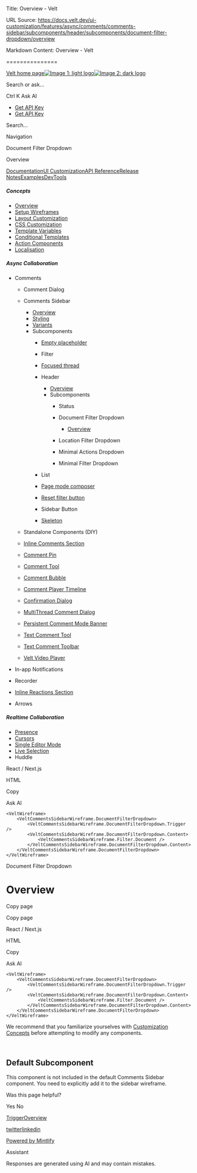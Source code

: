 Title: Overview - Velt

URL Source: https://docs.velt.dev/ui-customization/features/async/comments/comments-sidebar/subcomponents/header/subcomponents/document-filter-dropdown/overview

Markdown Content:
Overview - Velt

===============

[Velt home page![Image 1: light logo](https://mintlify.s3.us-west-1.amazonaws.com/velt/velt-logo-big-light.png)![Image 2: dark logo](https://mintlify.s3.us-west-1.amazonaws.com/velt/velt-logo-big.png)](https://docs.velt.dev/)

Search or ask...

Ctrl K Ask AI

*   [Get API Key](https://console.velt.dev/)
*   [Get API Key](https://console.velt.dev/)

Search...

Navigation

Document Filter Dropdown

Overview

[Documentation](https://docs.velt.dev/get-started/overview)[UI Customization](https://docs.velt.dev/ui-customization/overview)[API Reference](https://docs.velt.dev/api-reference/rest-apis/v2/organizations/add-organizations)[Release Notes](https://docs.velt.dev/release-notes/version-4/upgrade-guide)[Examples](https://velt.dev/examples)[DevTools](https://velt.dev/devtools)

##### Concepts

*   [Overview](https://docs.velt.dev/ui-customization/overview)
*   [Setup Wireframes](https://docs.velt.dev/ui-customization/setup)
*   [Layout Customization](https://docs.velt.dev/ui-customization/layout)
*   [CSS Customization](https://docs.velt.dev/ui-customization/styling)
*   [Template Variables](https://docs.velt.dev/ui-customization/template-variables)
*   [Conditional Templates](https://docs.velt.dev/ui-customization/conditional-templates)
*   [Action Components](https://docs.velt.dev/ui-customization/custom-action-component)
*   [Localisation](https://docs.velt.dev/ui-customization/localisation)

##### Async Collaboration

*   Comments
    *   Comment Dialog
    *   Comments Sidebar
        *   [Overview](https://docs.velt.dev/ui-customization/features/async/comments/comments-sidebar/overview)
        *   [Styling](https://docs.velt.dev/ui-customization/features/async/comments/comments-sidebar/styling)
        *   [Variants](https://docs.velt.dev/ui-customization/features/async/comments/comments-sidebar/variants)
        *   Subcomponents
            *   [Empty placeholder](https://docs.velt.dev/ui-customization/features/async/comments/comments-sidebar/subcomponents/empty-placeholder)
            *   Filter
            *   [Focused thread](https://docs.velt.dev/ui-customization/features/async/comments/comments-sidebar/subcomponents/focused-thread)
            *   Header
                *   [Overview](https://docs.velt.dev/ui-customization/features/async/comments/comments-sidebar/subcomponents/header/overview)
                *   Subcomponents
                    *   Status
                    *   Document Filter Dropdown
                        *   [Overview](https://docs.velt.dev/ui-customization/features/async/comments/comments-sidebar/subcomponents/header/subcomponents/document-filter-dropdown/overview)

                    *   Location Filter Dropdown
                    *   Minimal Actions Dropdown
                    *   Minimal Filter Dropdown

            *   List
            *   [Page mode composer](https://docs.velt.dev/ui-customization/features/async/comments/comments-sidebar/subcomponents/page-mode-composer)
            *   [Reset filter button](https://docs.velt.dev/ui-customization/features/async/comments/comments-sidebar/subcomponents/reset-filter-button)
            *   Sidebar Button
            *   [Skeleton](https://docs.velt.dev/ui-customization/features/async/comments/comments-sidebar/subcomponents/skeleton)

    *   Standalone Components (DIY)
    *   [Inline Comments Section](https://docs.velt.dev/ui-customization/features/async/comments/inline-comments-section)
    *   [Comment Pin](https://docs.velt.dev/ui-customization/features/async/comments/comment-pin)
    *   [Comment Tool](https://docs.velt.dev/ui-customization/features/async/comments/comment-tool)
    *   [Comment Bubble](https://docs.velt.dev/ui-customization/features/async/comments/comment-bubble)
    *   [Comment Player Timeline](https://docs.velt.dev/ui-customization/features/async/comments/comment-player-timeline)
    *   [Confirmation Dialog](https://docs.velt.dev/ui-customization/features/async/comments/confirm-dialog)
    *   [MultiThread Comment Dialog](https://docs.velt.dev/ui-customization/features/async/comments/multithread-comment-dialog)
    *   [Persistent Comment Mode Banner](https://docs.velt.dev/ui-customization/features/async/comments/persistent-comment-mode-banner)
    *   [Text Comment Tool](https://docs.velt.dev/ui-customization/features/async/comments/text-comment-tool)
    *   [Text Comment Toolbar](https://docs.velt.dev/ui-customization/features/async/comments/text-comment-toolbar)
    *   [Velt Video Player](https://docs.velt.dev/ui-customization/features/async/comments/comment-video-player)

*   In-app Notifications
*   Recorder
*   [Inline Reactions Section](https://docs.velt.dev/ui-customization/features/async/inline-reactions)
*   Arrows

##### Realtime Collaboration

*   [Presence](https://docs.velt.dev/ui-customization/features/realtime/presence)
*   [Cursors](https://docs.velt.dev/ui-customization/features/realtime/cursors)
*   [Single Editor Mode](https://docs.velt.dev/ui-customization/features/realtime/single-editor-mode)
*   [Live Selection](https://docs.velt.dev/ui-customization/features/realtime/live-selection)
*   Huddle

React / Next.js

HTML

Copy

Ask AI

```
<VeltWireframe>
    <VeltCommentsSidebarWireframe.DocumentFilterDropdown>
        <VeltCommentsSidebarWireframe.DocumentFilterDropdown.Trigger />
        <VeltCommentsSidebarWireframe.DocumentFilterDropdown.Content>
            <VeltCommentsSidebarWireframe.Filter.Document />
        </VeltCommentsSidebarWireframe.DocumentFilterDropdown.Content>
    </VeltCommentsSidebarWireframe.DocumentFilterDropdown>
</VeltWireframe>
```

Document Filter Dropdown

Overview
========

Copy page

Copy page

React / Next.js

HTML

Copy

Ask AI

```
<VeltWireframe>
    <VeltCommentsSidebarWireframe.DocumentFilterDropdown>
        <VeltCommentsSidebarWireframe.DocumentFilterDropdown.Trigger />
        <VeltCommentsSidebarWireframe.DocumentFilterDropdown.Content>
            <VeltCommentsSidebarWireframe.Filter.Document />
        </VeltCommentsSidebarWireframe.DocumentFilterDropdown.Content>
    </VeltCommentsSidebarWireframe.DocumentFilterDropdown>
</VeltWireframe>
```

We recommend that you familiarize yourselves with [Customization Concepts](https://docs.velt.dev/ui-customization/overview) before attempting to modify any components.

[​](https://docs.velt.dev/ui-customization/features/async/comments/comments-sidebar/subcomponents/header/subcomponents/document-filter-dropdown/overview#default-subcomponent)

Default Subcomponent
----------------------------------------------------------------------------------------------------------------------------------------------------------------------------------------------------

This component is not included in the default Comments Sidebar component. You need to explicitly add it to the sidebar wireframe.

Was this page helpful?

Yes No

[Trigger](https://docs.velt.dev/ui-customization/features/async/comments/comments-sidebar/subcomponents/header/subcomponents/status/subcomponents/trigger)[Overview](https://docs.velt.dev/ui-customization/features/async/comments/comments-sidebar/subcomponents/header/subcomponents/location-filter-dropdown/overview)

[twitter](https://twitter.com/veltjs)[linkedin](https://www.linkedin.com/company/veltjs)

[Powered by Mintlify](https://mintlify.com/preview-request?utm_campaign=poweredBy&utm_medium=referral&utm_source=velt)

Assistant

Responses are generated using AI and may contain mistakes.
